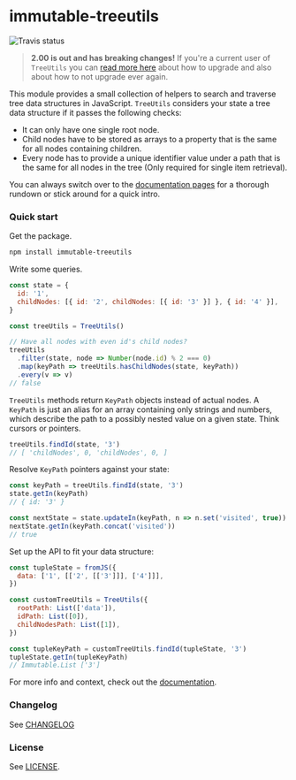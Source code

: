 # immutable-treeutils

![Travis status](https://travis-ci.org/lukasbuenger/immutable-treeutils.svg)

> **2.00 is out and has breaking changes!** If you're a current user of `TreeUtils` you can [read more here](https://lukasbuenger.github.io/immutable-treeutils) about how to upgrade and also about how to not upgrade ever again.

This module provides a small collection of helpers to search and traverse tree data structures in JavaScript.
`TreeUtils` considers your state a tree data structure if it passes the following checks:

- It can only have one single root node.
- Child nodes have to be stored as arrays to a property that is the same for all nodes containing children.
- Every node has to provide a unique identifier value under a path that is the same for all nodes in the tree (Only required for single item retrieval).

You can always switch over to the [documentation pages](https://lukasbuenger.github.io/immutable-treeutils) for a thorough rundown or stick around for a quick intro.

### Quick start

Get the package.

```bash
npm install immutable-treeutils
```

Write some queries.

```js
const state = {
  id: '1',
  childNodes: [{ id: '2', childNodes: [{ id: '3' }] }, { id: '4' }],
}

const treeUtils = TreeUtils()

// Have all nodes with even id's child nodes?
treeUtils
  .filter(state, node => Number(node.id) % 2 === 0)
  .map(keyPath => treeUtils.hasChildNodes(state, keyPath))
  .every(v => v)
// false
```

`TreeUtils` methods return `KeyPath` objects instead of actual nodes. A `KeyPath` is just an alias for an array containing only strings and numbers, which describe the path to a possibly nested value on a given state. Think cursors or pointers.

```js
treeUtils.findId(state, '3')
// [ 'childNodes', 0, 'childNodes', 0, ]
```

Resolve `KeyPath` pointers against your state:

```js
const keyPath = treeUtils.findId(state, '3')
state.getIn(keyPath)
// { id: '3' }

const nextState = state.updateIn(keyPath, n => n.set('visited', true))
nextState.getIn(keyPath.concat('visited'))
// true
```

Set up the API to fit your data structure:

```js
const tupleState = fromJS({
  data: ['1', [['2', [['3']]], ['4']]],
})

const customTreeUtils = TreeUtils({
  rootPath: List(['data']),
  idPath: List([0]),
  childNodesPath: List([1]),
})

const tupleKeyPath = customTreeUtils.findId(tupleState, '3')
tupleState.getIn(tupleKeyPath)
// Immutable.List ['3']
```

For more info and context, check out the [documentation](https://lukasbuenger.github.io/immutable-treeutils).

### Changelog

See [CHANGELOG](https://github.com/lukasbuenger/immutable-treeutils/blob/v1.2.0/CHANGELOG.md)

### License

See [LICENSE](https://github.com/lukasbuenger/immutable-treeutils/blob/v1.2.0/LICENSE).
